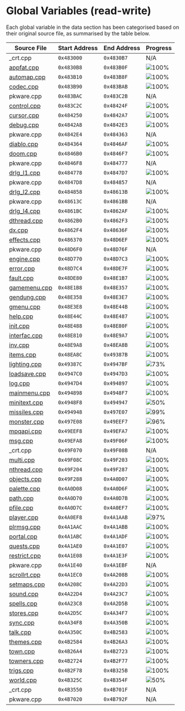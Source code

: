 # Global Variables (read-write)

Each global variable in the data section has been categorised based on their original source file, as summarised by the table below.

| Source File                | Start Address | End Address | Progress                                                    |
|----------------------------|---------------|-------------|-------------------------------------------------------------|
| _crt.cpp                   | `0x483000`    | `0x4830B7`  | N/A                                                         |
| [appfat.cpp](appfat.h)     | `0x4830B8`    | `0x483B0F`  | ![100%](http://progressed.io/bar/100 "(2648/2648 bytes)")   |
| [automap.cpp](automap.h)   | `0x483B10`    | `0x483B8F`  | ![100%](http://progressed.io/bar/100 "(128/128 bytes)")     |
| [codec.cpp](codec.h)       | `0x483B90`    | `0x483BAB`  | ![100%](http://progressed.io/bar/100 "(28/28 bytes)")       |
| pkware.cpp                 | `0x483BAC`    | `0x483C2B`  | N/A                                                         |
| [control.cpp](control.h)   | `0x483C2C`    | `0x48424F`  | ![100%](http://progressed.io/bar/100 "(1572/1572 bytes)")   |
| [cursor.cpp](cursor.h)     | `0x484250`    | `0x4842A7`  | ![100%](http://progressed.io/bar/100 "(88/88 bytes)")       |
| [debug.cpp](debug.h)       | `0x4842A8`    | `0x4842E3`  | ![100%](http://progressed.io/bar/100 "(60/60 bytes)")       |
| pkware.cpp                 | `0x4842E4`    | `0x484363`  | N/A                                                         |
| [diablo.cpp](diablo.h)     | `0x484364`    | `0x4846AF`  | ![100%](http://progressed.io/bar/100 "(844/844 bytes)")     |
| [doom.cpp](doom.h)         | `0x4846B0`    | `0x4846F7`  | ![100%](http://progressed.io/bar/100 "(72/72 bytes)")       |
| pkware.cpp                 | `0x4846F8`    | `0x484777`  | N/A                                                         |
| [drlg_l1.cpp](drlg_l1.h)   | `0x484778`    | `0x4847D7`  | ![100%](http://progressed.io/bar/100 "(96/96 bytes)")       |
| pkware.cpp                 | `0x4847D8`    | `0x484857`  | N/A                                                         |
| [drlg_l2.cpp](drlg_l2.h)   | `0x484858`    | `0x48613B`  | ![100%](http://progressed.io/bar/100 "(6372/6372 bytes)")   |
| pkware.cpp                 | `0x48613C`    | `0x4861BB`  | N/A                                                         |
| [drlg_l4.cpp](drlg_l4.h)   | `0x4861BC`    | `0x4862AF`  | ![100%](http://progressed.io/bar/100 "(244/244 bytes)")     |
| [dthread.cpp](dthread.h)   | `0x4862B0`    | `0x4862F3`  | ![100%](http://progressed.io/bar/100 "(68/68 bytes)")       |
| [dx.cpp](dx.h)             | `0x4862F4`    | `0x48636F`  | ![100%](http://progressed.io/bar/100 "(124/124 bytes)")     |
| [effects.cpp](effects.h)   | `0x486370`    | `0x48D6EF`  | ![100%](http://progressed.io/bar/100 "(29568/29568 bytes)") |
| pkware.cpp                 | `0x48D6F0`    | `0x48D76F`  | N/A                                                         |
| [engine.cpp](engine.h)     | `0x48D770`    | `0x48D7C3`  | ![100%](http://progressed.io/bar/100 "(84/84 bytes)")       |
| [error.cpp](error.h)       | `0x48D7C4`    | `0x48DE7F`  | ![100%](http://progressed.io/bar/100 "(1724/1724 bytes)")   |
| [fault.cpp](fault.h)       | `0x48DE80`    | `0x48E1B7`  | ![100%](http://progressed.io/bar/100 "(824/824 bytes)")     |
| [gamemenu.cpp](gamemenu.h) | `0x48E1B8`    | `0x48E357`  | ![100%](http://progressed.io/bar/100 "(416/416 bytes)")     |
| [gendung.cpp](gendung.h)   | `0x48E358`    | `0x48E3E7`  | ![100%](http://progressed.io/bar/100 "(144/144 bytes)")     |
| [gmenu.cpp](gmenu.h)       | `0x48E3E8`    | `0x48E44B`  | ![100%](http://progressed.io/bar/100 "(100/100 bytes)")     |
| [help.cpp](help.h)         | `0x48E44C`    | `0x48E487`  | ![100%](http://progressed.io/bar/100 "(60/60 bytes)")       |
| [init.cpp](init.h)         | `0x48E488`    | `0x48E80F`  | ![100%](http://progressed.io/bar/100 "(904/904 bytes)")     |
| [interfac.cpp](interfac.h) | `0x48E810`    | `0x48E9A7`  | ![100%](http://progressed.io/bar/100 "(408/408 bytes)")     |
| [inv.cpp](inv.h)           | `0x48E9A8`    | `0x48EA8B`  | ![100%](http://progressed.io/bar/100 "(228/228 bytes)")     |
| [items.cpp](items.h)       | `0x48EA8C`    | `0x49387B`  | ![100%](http://progressed.io/bar/100 "(19952/19952 bytes)") |
| [lighting.cpp](lighting.h) | `0x49387C`    | `0x4947BF`  | ![73%](http://progressed.io/bar/73 "(2865/3908 bytes)")     |
| [loadsave.cpp](loadsave.h) | `0x4947C0`    | `0x4947D3`  | ![100%](http://progressed.io/bar/100 "(20/20 bytes)")       |
| [log.cpp](log.h)           | `0x4947D4`    | `0x494897`  | ![100%](http://progressed.io/bar/100 "(196/196 bytes)")     |
| [mainmenu.cpp](mainmenu.h) | `0x494898`    | `0x4948F7`  | ![100%](http://progressed.io/bar/100 "(96/96 bytes)")       |
| [minitext.cpp](minitext.h) | `0x4948F8`    | `0x494947`  | ![50%](http://progressed.io/bar/50 "(40/80 bytes)")         |
| [missiles.cpp](missiles.h) | `0x494948`    | `0x497E07`  | ![99%](http://progressed.io/bar/99 "(13440/13504 bytes)")   |
| [monster.cpp](monster.h)   | `0x497E08`    | `0x49EEF7`  | ![96%](http://progressed.io/bar/96 "(28024/28912 bytes)")   |
| [mpqapi.cpp](mpqapi.h)     | `0x49EEF8`    | `0x49EFA7`  | ![100%](http://progressed.io/bar/100 "(176/176 bytes)")     |
| [msg.cpp](msg.h)           | `0x49EFA8`    | `0x49F06F`  | ![100%](http://progressed.io/bar/100 "(200/200 bytes)")     |
| _crt.cpp                   | `0x49F070`    | `0x49F08B`  | N/A                                                         |
| [multi.cpp](multi.h)       | `0x49F08C`    | `0x49F203`  | ![100%](http://progressed.io/bar/100 "(376/376 bytes)")     |
| [nthread.cpp](nthread.h)   | `0x49F204`    | `0x49F287`  | ![100%](http://progressed.io/bar/100 "(132/132 bytes)")     |
| [objects.cpp](objects.h)   | `0x49F288`    | `0x4A0D07`  | ![100%](http://progressed.io/bar/100 "(6784/6784 bytes)")   |
| [palette.cpp](palette.h)   | `0x4A0D08`    | `0x4A0D6F`  | ![100%](http://progressed.io/bar/100 "(104/104 bytes)")     |
| [path.cpp](path.h)         | `0x4A0D70`    | `0x4A0D7B`  | ![100%](http://progressed.io/bar/100 "(12/12 bytes)")       |
| [pfile.cpp](pfile.h)       | `0x4A0D7C`    | `0x4A0EF7`  | ![100%](http://progressed.io/bar/100 "(380/380 bytes)")     |
| [player.cpp](player.h)     | `0x4A0EF8`    | `0x4A1AAB`  | ![97%](http://progressed.io/bar/97 "(2933/2996 bytes)")     |
| [plrmsg.cpp](plrmsg.h)     | `0x4A1AAC`    | `0x4A1ABB`  | ![100%](http://progressed.io/bar/100 "(16/16 bytes)")       |
| [portal.cpp](portal.h)     | `0x4A1ABC`    | `0x4A1ADF`  | ![100%](http://progressed.io/bar/100 "(36/36 bytes)")       |
| [quests.cpp](quests.h)     | `0x4A1AE0`    | `0x4A1E07`  | ![100%](http://progressed.io/bar/100 "(808/808 bytes)")     |
| [restrict.cpp](restrict.h) | `0x4A1E08`    | `0x4A1E3F`  | ![100%](http://progressed.io/bar/100 "(56/56 bytes)")       |
| pkware.cpp                 | `0x4A1E40`    | `0x4A1EBF`  | N/A                                                         |
| [scrollrt.cpp](scrollrt.h) | `0x4A1EC0`    | `0x4A208B`  | ![100%](http://progressed.io/bar/100 "(460/460 bytes)")     |
| [setmaps.cpp](setmaps.h)   | `0x4A208C`    | `0x4A22D3`  | ![100%](http://progressed.io/bar/100 "(584/584 bytes)")     |
| [sound.cpp](sound.h)       | `0x4A22D4`    | `0x4A23C7`  | ![100%](http://progressed.io/bar/100 "(244/244 bytes)")     |
| [spells.cpp](spells.h)     | `0x4A23C8`    | `0x4A2D5B`  | ![100%](http://progressed.io/bar/100 "(2452/2452 bytes)")   |
| [stores.cpp](stores.h)     | `0x4A2D5C`    | `0x4A34F7`  | ![100%](http://progressed.io/bar/100 "(1948/1948 bytes)")   |
| [sync.cpp](sync.h)         | `0x4A34F8`    | `0x4A350B`  | ![100%](http://progressed.io/bar/100 "(20/20 bytes)")       |
| [talk.cpp](talk.h)         | `0x4A350C`    | `0x4B2583`  | ![100%](http://progressed.io/bar/100 "(61560/61560 bytes)") |
| [themes.cpp](themes.h)     | `0x4B2584`    | `0x4B26A3`  | ![100%](http://progressed.io/bar/100 "(288/288 bytes)")     |
| [town.cpp](town.h)         | `0x4B26A4`    | `0x4B2723`  | ![100%](http://progressed.io/bar/100 "(128/128 bytes)")     |
| [towners.cpp](towners.h)   | `0x4B2724`    | `0x4B2F77`  | ![100%](http://progressed.io/bar/100 "(2132/2132 bytes)")   |
| [trigs.cpp](trigs.h)       | `0x4B2F78`    | `0x4B325B`  | ![100%](http://progressed.io/bar/100 "(740/740 bytes)")     |
| [world.cpp](world.h)       | `0x4B325C`    | `0x4B354F`  | ![50%](http://progressed.io/bar/50 "(384/756 bytes)")       |
| _crt.cpp                   | `0x4B3550`    | `0x4B701F`  | N/A                                                         |
| pkware.cpp                 | `0x4B7020`    | `0x4B792F`  | N/A                                                         |
